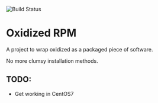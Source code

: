 
![Build Status](https://travis-ci.com/BrianSidebotham/packaging-oxidized.svg?branch=master)

# Oxidized RPM

A project to wrap oxidized as a packaged piece of software.

No more clumsy installation methods.

## TODO:

- Get working in CentOS7
